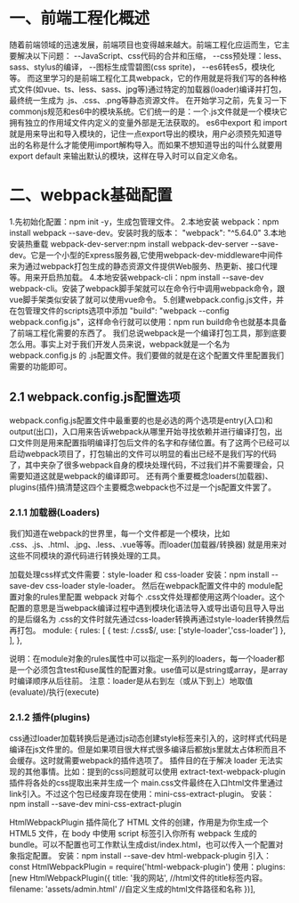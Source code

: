 # 一、前端工程化概述 
随着前端领域的迅速发展，前端项目也变得越来越大。前端工程化应运而生，它主要解决以下问题：
--JavaScript、css代码的合并和压缩，
--css预处理：less、sass、stylus的编译，
--图标生成雪碧图(css sprite)，
--es6转es5，模块化等。
而这里学习的是前端工程化工具webpack，它的作用就是将我们写的各种格式文件(如vue、ts、less、sass、jpg等)通过特定的加载器(loader)编译并打包，最终统一生成为 .js、.css、.png等静态资源文件。
在开始学习之前，先复习一下commonjs规范和es6中的模块系统。它们统一的是：一个.js文件就是一个模块它拥有独立的作用域文件内定义的变量外部是无法获取的。
es6中export 和 import 就是用来导出和导入模块的，记住一点export导出的模块，用户必须预先知道导出的名称是什么才能使用import解构导入。而如果不想知道导出的叫什么就要用export default 来输出默认的模块，这样在导入时可以自定义命名。

# 二、webpack基础配置
1.先初始化配置：npm init -y，生成包管理文件。
2.本地安装 webpack：npm install webpack --save-dev。安装时我的版本： "webpack": "^5.64.0"
3.本地安装热重载 webpack-dev-server:npm install webpack-dev-server --save-dev。它是一个小型的Express服务器,它使用webpack-dev-middleware中间件来为通过webpack打包生成的静态资源文件提供Web服务、热更新、接口代理等。用来开启热加载。
4.本地安装webpack-cli：npm install --save-dev webpack-cli。安装了webpack脚手架就可以在命令行中调用webpack命令，跟vue脚手架类似安装了就可以使用vue命令。
5.创建webpack.config.js文件，并在包管理文件的scripts选项中添加 "build": "webpack --config webpack.config.js"，这样命令行就可以使用：npm run build命令也就基本具备了前端工程化需要的东西了。
我们总说webpack是一个编译打包工具，那到底要怎么用。事实上对于我们开发人员来说，webpack就是一个名为 webpack.config.js 的 .js配置文件。我们要做的就是在这个配置文件里配置我们需要的功能即可。

## 2.1 webpack.config.js配置选项
webpack.config.js配置文件中最重要的也是必选的两个选项是entry(入口)和output(出口)，入口用来告诉webpack从哪里开始寻找依赖并进行编译打包，出口文件则是用来配置指明编译打包后文件的名字和存储位置。有了这两个已经可以启动webpack项目了，打包输出的文件可以明显的看出已经不是我们写的代码了，其中夹杂了很多webpack自身的模块处理代码，不过我们并不需要理会，只需要知道这就是webpack的编译即可。
还有两个重要概念loaders(加载器)、plugins(插件)搞清楚这四个主要概念webpack也不过是一个js配置文件罢了。
### 2.1.1 加载器(Loaders)
我们知道在webpack的世界里，每一个文件都是一个模块，比如 .css、.js、.html、.jpg、.less、.vue等等。而loader(加载器/转换器) 就是用来对这些不同模块的源代码进行转换处理的工具。

加载处理css样式文件需要：style-loader 和 css-loader
安装：npm install --save-dev css-loader style-loader。
然后在webpack配置文件中的 module配置对象的rules里配置 webpack 对每个 .css文件处理都使用这两个loader。这个配置的意思是当webpack编译过程中遇到模块化语法导入或导出语句且导入导出的是后缀名为 
.css的文件时就先通过css-loader转换再通过style-loader转换然后再打包。
module: {
  rules: [
    { test: /\.css$/, use: ['style-loader','css-loader'] },
  ],
},

说明：在module对象的rules属性中可以指定一系列的loaders，每一个loader都是一个必须包含test和use属性的配置对象。use值可以是string或array，是array时编译顺序从后往前。
注意：loader是从右到左（或从下到上）地取值(evaluate)/执行(execute)
### 2.1.2 插件(plugins)
css通过loader加载转换后是通过js动态创建style标签来引入的，这时样式代码是编译在js文件里的。但是如果项目很大样式很多编译后都放js里就太占体积而且不会缓存。这时就需要webpack的插件选项了。
插件目的在于解决 loader 无法实现的其他事情。比如：提到的css问题就可以使用 extract-text-webpack-plugin 插件将各处的css提取出来并生成一个 main.css文件最终在入口html文件里通过link引入。不过这个包已经废弃现在使用：mini-css-extract-plugin。
安装：npm install --save-dev mini-css-extract-plugin

HtmlWebpackPlugin 插件简化了 HTML 文件的创建，作用是为你生成一个 HTML5 文件，在 body 中使用 script 标签引入你所有 webpack 生成的 bundle。可以不配置也可工作默认生成dist/index.html，也可以传入一个配置对象指定配置。
安装：npm install --save-dev html-webpack-plugin
引入：const HtmlWebpackPlugin = require('html-webpack-plugin')
使用：plugins: [new HtmlWebpackPlugin({
  title: '我的网站', //html文件的title标签内容。
  filename: 'assets/admin.html' //自定义生成的html文件路径和名称
})],





